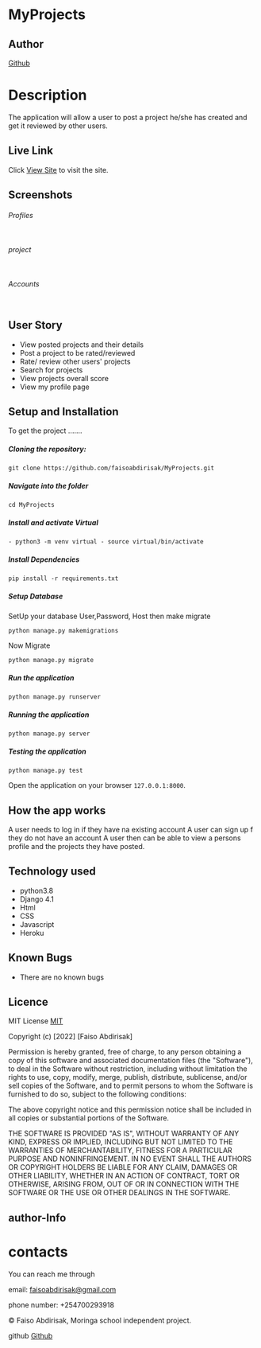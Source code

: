 # MyProjects

## Author  
  
[Github](https://github.com/faisoabdirisak)

# Description  
The application will allow a user to post a project he/she has created and get it reviewed by other users.

##  Live Link
 Click [View Site]()  to visit the site.

  ## Screenshots
###### Profiles
<img src="">
 

###### project
<img src="">

###### Accounts
<img src="">


## User Story  

* View posted projects and their details
* Post a project to be rated/reviewed
* Rate/ review other users' projects
* Search for projects
* View projects overall score
* View my profile page

## Setup and Installation  

To get the project .......  
  
##### Cloning the repository:  
 ``` 
git clone https://github.com/faisoabdirisak/MyProjects.git
```
##### Navigate into the folder 
 ``` 
cd MyProjects
```
##### Install and activate Virtual  
 ``` 
- python3 -m venv virtual - source virtual/bin/activate  
```  
##### Install Dependencies  
 ``` 
 pip install -r requirements.txt 
```  
 ##### Setup Database  
  SetUp your database User,Password, Host then make migrate  
 ``` 
python manage.py makemigrations 
 ``` 
 Now Migrate  
 ```
 python manage.py migrate 
```
##### Run the application  
 ``` 
 python manage.py runserver 
``` 
##### Running the application  
 ``` 
 python manage.py server 
```
##### Testing the application  
 ``` 
 python manage.py test 
```
Open the application on your browser `127.0.0.1:8000`.  


## How the app works
A user needs to log in if they have na existing account
A user can sign up f they do not have an account
A user then can be able to view a persons profile and the projects they have posted.

## Technology used  
  
* python3.8  
* Django 4.1
* Html
* CSS
* Javascript
* Heroku

## Known Bugs  
* There are no known bugs 
  
## Licence

MIT License    [MIT](https://choosealicense.com/licenses/mit/)


Copyright (c) [2022] [Faiso Abdirisak]

Permission is hereby granted, free of charge, to any person obtaining a copy
of this software and associated documentation files (the "Software"), to deal
in the Software without restriction, including without limitation the rights
to use, copy, modify, merge, publish, distribute, sublicense, and/or sell
copies of the Software, and to permit persons to whom the Software is
furnished to do so, subject to the following conditions:

The above copyright notice and this permission notice shall be included in all
copies or substantial portions of the Software.

THE SOFTWARE IS PROVIDED "AS IS", WITHOUT WARRANTY OF ANY KIND, EXPRESS OR
IMPLIED, INCLUDING BUT NOT LIMITED TO THE WARRANTIES OF MERCHANTABILITY,
FITNESS FOR A PARTICULAR PURPOSE AND NONINFRINGEMENT. IN NO EVENT SHALL THE
AUTHORS OR COPYRIGHT HOLDERS BE LIABLE FOR ANY CLAIM, DAMAGES OR OTHER
LIABILITY, WHETHER IN AN ACTION OF CONTRACT, TORT OR OTHERWISE, ARISING FROM,
OUT OF OR IN CONNECTION WITH THE SOFTWARE OR THE USE OR OTHER DEALINGS IN THE
SOFTWARE.


## author-Info

# contacts
You can reach me through

email: faisoabdirisak@gmail.com

phone number: +254700293918

©️ Faiso Abdirisak, Moringa school independent project.



github [Github](https://github.com/faisoabdirisak)